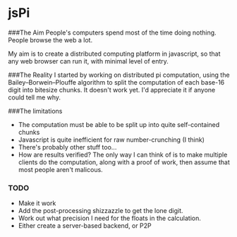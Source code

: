 jsPi
====

###The Aim
People's computers spend most of the time doing nothing. People browse
the web a lot.

My aim is to create a distributed computing platform in javascript,
so that any web browser can run it, with minimal level of entry.

###The Reality
I started by working on distributed pi computation, using the
Bailey–Borwein–Plouffe algorithm to split the computation of each base-16 digit
into bitesize chunks. It doesn't work yet. I'd appreciate it if anyone could tell me why.

###The limitations
* The computation must be able to be split up into quite self-contained chunks
* Javascript is quite inefficient for raw number-crunching (I think)
* There's probably other stuff too...
* How are results verified? The only way I can think of is to make multiple
clients do the computation, along with a proof of work, then assume that
most people aren't malicous.

### TODO
* Make it work
* Add the post-processing shizzazzle to get the lone digit.
* Work out what precision I need for the floats in the calculation.
* Either create a server-based backend, or P2P